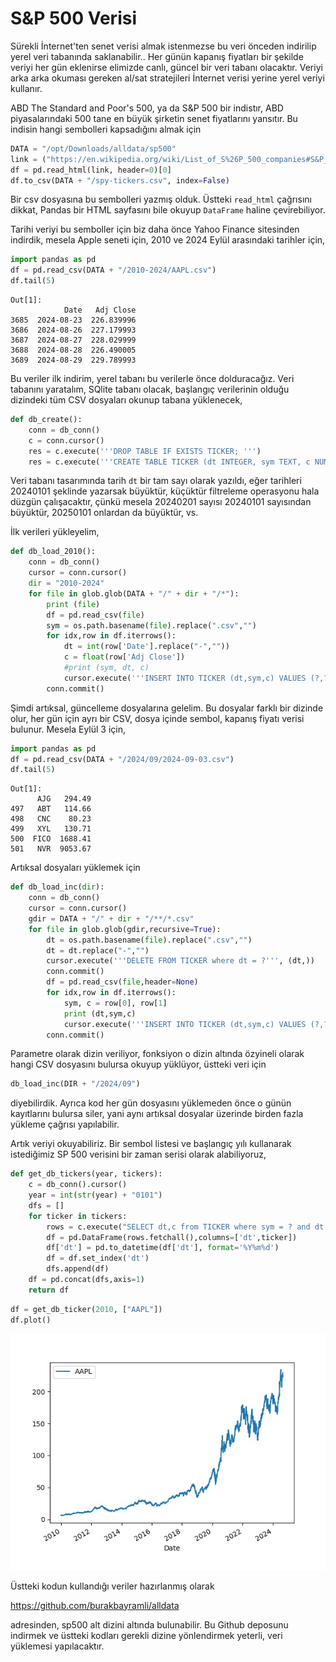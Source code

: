 # S&P 500 Verisi

Sürekli İnternet'ten senet verisi almak istenmezse bu veri önceden
indirilip yerel veri tabanında saklanabilir.. Her günün kapanış
fiyatları bir şekilde veriyi her gün eklenirse elimizde canlı, güncel
bir veri tabanı olacaktır. Veriyi arka arka okuması gereken al/sat
stratejileri İnternet verisi yerine yerel veriyi kullanır.

ABD The Standard and Poor's 500, ya da S&P 500 bir indistır, ABD
piyasalarındaki 500 tane en büyük şirketin senet fiyatlarını yansıtır.
Bu indisin hangi sembolleri kapsadığını almak için

```python
DATA = "/opt/Downloads/alldata/sp500"
link = ("https://en.wikipedia.org/wiki/List_of_S%26P_500_companies#S&P_500_component_stocks")
df = pd.read_html(link, header=0)[0]
df.to_csv(DATA + "/spy-tickers.csv", index=False)
```

Bir csv dosyasına bu sembolleri yazmış olduk. Üstteki `read_html` çağrısını dikkat,
Pandas bir HTML sayfasını bile okuyup `DataFrame` haline çevirebiliyor.

Tarihi veriyi bu semboller için biz daha önce Yahoo Finance sitesinden
indirdik, mesela Apple seneti için, 2010 ve 2024 Eylül arasındaki
tarihler için,

```python
import pandas as pd
df = pd.read_csv(DATA + "/2010-2024/AAPL.csv")
df.tail(5)
```

```text
Out[1]: 
            Date   Adj Close
3685  2024-08-23  226.839996
3686  2024-08-26  227.179993
3687  2024-08-27  228.029999
3688  2024-08-28  226.490005
3689  2024-08-29  229.789993
```

Bu veriler ilk indirim, yerel tabanı bu verilerle önce dolduracağız. Veri tabanını
yaratalım, SQlite tabanı olacak, başlangıç verilerinin olduğu dizindeki tüm
CSV dosyaları okunup tabana yüklenecek,

```python
def db_create():
    conn = db_conn()
    c = conn.cursor()
    res = c.execute('''DROP TABLE IF EXISTS TICKER; ''')
    res = c.execute('''CREATE TABLE TICKER (dt INTEGER, sym TEXT, c NUMERIC, PRIMARY KEY (dt, sym)); ''')
```

Veri tabanı tasarımında tarih `dt` bir tam sayı olarak yazıldı, eğer
tarihleri 20240101 şeklinde yazarsak büyüktür, küçüktür filtreleme
operasyonu hala düzgün çalışacaktır, çünkü mesela 20240201 sayısı
20240101 sayısından büyüktür, 20250101 onlardan da büyüktür, vs.

İlk verileri yükleyelim,

```python
def db_load_2010():
    conn = db_conn()    
    cursor = conn.cursor()
    dir = "2010-2024"
    for file in glob.glob(DATA + "/" + dir + "/*"):
        print (file)
        df = pd.read_csv(file)
        sym = os.path.basename(file).replace(".csv","")
        for idx,row in df.iterrows():
            dt = int(row['Date'].replace("-",""))
            c = float(row['Adj Close'])
            #print (sym, dt, c)
            cursor.execute('''INSERT INTO TICKER (dt,sym,c) VALUES (?,?,?)''', (dt,sym,c))
        conn.commit()        
```

Şimdi artıksal, güncelleme dosyalarına gelelim. Bu dosyalar farklı bir
dizinde olur, her gün için ayrı bir CSV, dosya içinde sembol, kapanış
fiyatı verisi bulunur.  Mesela Eylül 3 için,

```python
import pandas as pd
df = pd.read_csv(DATA + "/2024/09/2024-09-03.csv")
df.tail(5)
```

```text
Out[1]: 
      AJG   294.49
497   ABT   114.66
498   CNC    80.23
499   XYL   130.71
500  FICO  1688.41
501   NVR  9053.67
```

Artıksal dosyaları yüklemek için

```python
def db_load_inc(dir):
    conn = db_conn()    
    cursor = conn.cursor()
    gdir = DATA + "/" + dir + "/**/*.csv"
    for file in glob.glob(gdir,recursive=True):        
        dt = os.path.basename(file).replace(".csv","")
        dt = dt.replace("-","")
        cursor.execute('''DELETE FROM TICKER where dt = ?''', (dt,))
        conn.commit()        
        df = pd.read_csv(file,header=None)
        for idx,row in df.iterrows():
            sym, c = row[0], row[1]
            print (dt,sym,c)
            cursor.execute('''INSERT INTO TICKER (dt,sym,c) VALUES (?,?,?)''', (dt,sym,c))
        conn.commit()        

```

Parametre olarak dizin veriliyor, fonksiyon o dizin altında özyineli olarak hangi CSV
dosyasını bulursa okuyup yüklüyor, üstteki veri için

```python
db_load_inc(DIR + "/2024/09")
```

diyebilirdik. Ayrıca kod her gün dosyasını yüklemeden önce o günün
kayıtlarını bulursa siler, yani aynı artıksal dosyalar üzerinde birden
fazla yükleme çağrısı yapılabilir.

Artık veriyi okuyabiliriz. Bir sembol listesi ve başlangıç yılı kullanarak
istediğimiz SP 500 verisini bir zaman serisi olarak alabiliyoruz,

```python
def get_db_tickers(year, tickers):
    c = db_conn().cursor()
    year = int(str(year) + "0101")
    dfs = []
    for ticker in tickers:
        rows = c.execute("SELECT dt,c from TICKER where sym = ? and dt >= ?", (ticker,year))
        df = pd.DataFrame(rows.fetchall(),columns=['dt',ticker])
        df['dt'] = pd.to_datetime(df['dt'], format='%Y%m%d')
        df = df.set_index('dt')
        dfs.append(df)
    df = pd.concat(dfs,axis=1)
    return df
```

```python
df = get_db_ticker(2010, ["AAPL"])
df.plot()
```

![](aapl.jpg)

Üstteki kodun kullandığı veriler hazırlanmış olarak

https://github.com/burakbayramli/alldata

adresinden, sp500 alt dizini altında bulunabilir. Bu Github deposunu
indirmek ve üstteki kodları gerekli dizine yönlendirmek yeterli, veri
yüklemesi yapılacaktır.



